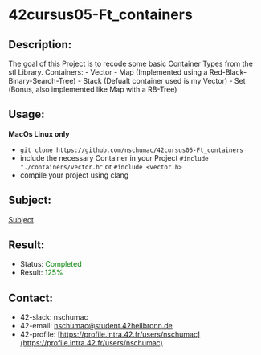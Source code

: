 # 42cursus05-Ft_containers
## Description:
The goal of this Project is to recode some basic Container Types from the stl Library.
Containers:
    - Vector
    - Map (Implemented using a Red-Black-Binary-Search-Tree)
    - Stack (Defualt container used is my Vector)
    - Set (Bonus, also implemented like Map with a RB-Tree)

## Usage:
**MacOs Linux only**
- `git clone https://github.com/nschumac/42cursus05-Ft_containers`
- include the necessary Container in your Project `#include "./containers/vector.h"` or `#include <vector.h>`
- compile your project using clang

## Subject:
[Subject](https://google.com)

## Result:
- Status: <span style="color:green">Completed</span>
- Result: <span style="color:green">125%</span>

## Contact:
- 42-slack: nschumac
- 42-email: nschumac@student.42heilbronn.de
- 42-profile: [https://profile.intra.42.fr/users/nschumac](https://profile.intra.42.fr/users/nschumac)
